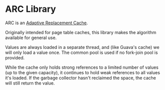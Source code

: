 # ARC Library

ARC is an [Adaptive Replacement Cache](https://en.wikipedia.org/wiki/Adaptive_replacement_cache).

Originally intended for page table caches, this library makes the algorithm available for general use.

Values are always loaded in a separate thread, and (like Guava's cache) we will only load a value once.
The common pool is used if no fork-join pool is provided.

While the cache only holds strong references to a limited number of values (up to the given capacity),
it continues to hold weak references to all values it's loaded.  If the garbage collector hasn't reclaimed the space,
the cache will still return the value.

